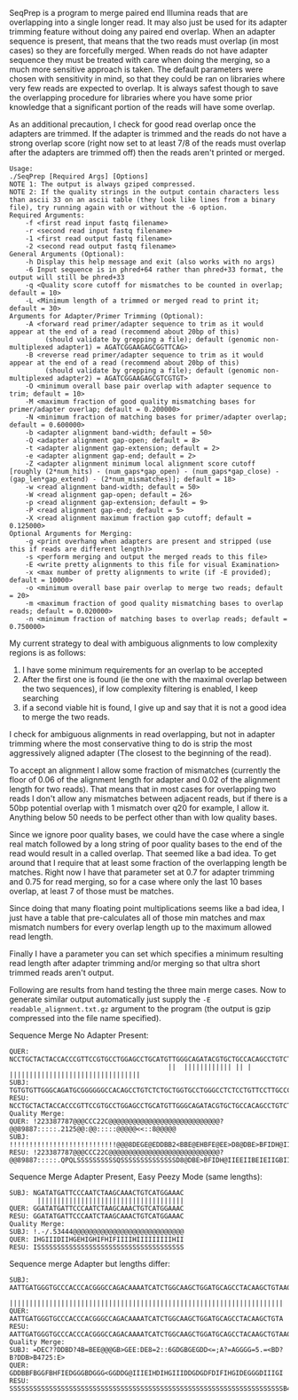 SeqPrep is a program to merge paired end Illumina reads that are overlapping into a single longer read. It may also just be used for its adapter trimming feature without doing any paired end overlap. When an adapter sequence is present, that means that the two reads must overlap (in most cases) so they are forcefully merged. When reads do not have adapter sequence they must be treated with care when doing the merging, so a much more sensitive approach is taken. The default parameters were chosen with sensitivity in mind, so that they could be ran on libraries where very few reads are expected to overlap. It is always safest though to save the overlapping procedure for libraries where you have some prior knowledge that a significant portion of the reads will have some overlap. 

As an additional precaution, I check for good read overlap once the adapters are trimmed. If the adapter is trimmed and the reads do not have a strong overlap score (right now set to at least 7/8 of the reads must overlap after the adapters are trimmed off) then the reads aren't printed or merged.

    Usage:
    ./SeqPrep [Required Args] [Options]
    NOTE 1: The output is always gziped compressed.
    NOTE 2: If the quality strings in the output contain characters less than ascii 33 on an ascii table (they look like lines from a binary file), try running again with or without the -6 option.
    Required Arguments:
    	-f <first read input fastq filename>
    	-r <second read input fastq filename>
    	-1 <first read output fastq filename>
    	-2 <second read output fastq filename>
    General Arguments (Optional):
    	-h Display this help message and exit (also works with no args) 
    	-6 Input sequence is in phred+64 rather than phred+33 format, the output will still be phred+33 
    	-q <Quality score cutoff for mismatches to be counted in overlap; default = 10>
    	-L <Minimum length of a trimmed or merged read to print it; default = 30>
    Arguments for Adapter/Primer Trimming (Optional):
    	-A <forward read primer/adapter sequence to trim as it would appear at the end of a read (recommend about 20bp of this)
    		 (should validate by grepping a file); default (genomic non-multiplexed adapter1) = AGATCGGAAGAGCGGTTCAG>
    	-B <reverse read primer/adapter sequence to trim as it would appear at the end of a read (recommend about 20bp of this)
    		 (should validate by grepping a file); default (genomic non-multiplexed adapter2) = AGATCGGAAGAGCGTCGTGT>
    	-O <minimum overall base pair overlap with adapter sequence to trim; default = 10>
    	-M <maximum fraction of good quality mismatching bases for primer/adapter overlap; default = 0.200000>
    	-N <minimum fraction of matching bases for primer/adapter overlap; default = 0.600000>
    	-b <adapter alignment band-width; default = 50>
    	-Q <adapter alignment gap-open; default = 8>
    	-t <adapter alignment gap-extension; default = 2>
    	-e <adapter alignment gap-end; default = 2>
    	-Z <adapter alignment minimum local alignment score cutoff [roughly (2*num_hits) - (num_gaps*gap_open) - (num_gaps*gap_close) - (gap_len*gap_extend) - (2*num_mismatches)]; default = 18>
    	-w <read alignment band-width; default = 50>
    	-W <read alignment gap-open; default = 26>
    	-p <read alignment gap-extension; default = 9>
    	-P <read alignment gap-end; default = 5>
    	-X <read alignment maximum fraction gap cutoff; default = 0.125000>
    Optional Arguments for Merging:
    	-g <print overhang when adapters are present and stripped (use this if reads are different length)>
    	-s <perform merging and output the merged reads to this file>
    	-E <write pretty alignments to this file for visual Examination>
    	-x <max number of pretty alignments to write (if -E provided); default = 10000>
    	-o <minimum overall base pair overlap to merge two reads; default = 20>
    	-m <maximum fraction of good quality mismatching bases to overlap reads; default = 0.020000>
    	-n <minimum fraction of matching bases to overlap reads; default = 0.750000>
    

My current strategy to deal with ambiguous alignments to low complexity regions is as follows:

1. I have some minimum requirements for an overlap to be accepted
2. After the first one is found (ie the one with the maximal overlap between the two sequences), if low complexity filtering is enabled, I keep searching
3. if a second viable hit is found, I give up and say that it is not a good idea to merge the two reads.

I check for ambiguous alignments in read overlapping, but not in adapter trimming where the most conservative thing to do is strip the most aggressively aligned adapter (The closest to the beginning of the read).

To accept an alignment I allow some fraction of mismatches (currently the floor of 0.06 of the alignment length for adapter and 0.02 of the alignment length for two reads). That means that in most cases for overlapping two reads I don't allow any mismatches between adjacent reads, but if there is a 50bp potential overlap with 1 mismatch over q20 for example, I allow it. Anything below 50 needs to be perfect other than with low quality bases.

Since we ignore poor quality bases, we could have the case where a single real match followed by a long string of poor quality bases to the end of the read would result in a called overlap. That seemed like a bad idea. To get around that I require that at least some fraction of the overlapping length be matches. Right now I have that parameter set at 0.7 for adapter trimming and 0.75 for read merging, so for a case where only the last 10 bases overlap, at least 7 of those must be matches. 

Since doing that many floating point multiplications seems like a bad idea, I just have a table that pre-calculates all of those min matches and max mismatch numbers for every overlap length up to the maximum allowed read length.

Finally I have a parameter you can set which specifies a minimum resulting read length after adapter trimming and/or merging so that ultra short trimmed reads aren't output.

Following are results from hand testing the three main merge cases. Now to generate similar output automatically just supply the `-E readable_alignment.txt.gz` argument to the program (the output is gzip compressed into the file name specified).


Sequence Merge No Adapter Present:

    QUER: NCCTGCTACTACCACCCGTTCCGTGCCTGGAGCCTGCATGTTGGGCAGATACGTGCTGCCACAGCCTGTCTCTGCTGGTGCCTGGGCCTC
                                            ||  |||||||||||| || |  |||||||||||||||||||||||||||||||||
    SUBJ:                                   TGTGTGTTGGGCAGATGCGGGGGGCCACAGCCTGTCTCTGCTGGTGCCTGGGCCTCTCCTGTTCCTTGCCCACGTCTCCGTCTCCTGTTG
    RESU: NCCTGCTACTACCACCCGTTCCGTGCCTGGAGCCTGCATGTTGGGCAGATACGTGCTGCCACAGCCTGTCTCTGCTGGTGCCTGGGCCTCTCCTGTTCCTTGCCCACGTCTCCGTCTCCTGTTG
    Quality Merge:
    QUER: !223387787@@@CCC22C@@@@@@@@@@@@@@@@@@@@@@@@@@@@?@@89887:::::.2125@@:@@:::::@@@@@<<::8@@@@@
    SUBJ:                                   !!!!!!!!!!!!!!!!!!!!!!!!!!!@@@8DEGE@EDDBB2<BBE@EHBFE@EE>D8@DBE>BFIDH@IIEEIIBEIEIIGBIIGIFII
    RESU: !223387787@@@CCC22C@@@@@@@@@@@@@@@@@@@@@@@@@@@@?@@89887:::::.QPQLSSSSSSSSSSQSSSSSSSSSSSSSSD8@DBE>BFIDH@IIEEIIBEIEIIGBIIGIFII


Sequence Merge Adapter Present, Easy Peezy Mode (same lengths):

    SUBJ: NGATATGATTCCCAATCTAAGCAAACTGTCATGGAAAC
           |||||||||||||||||||||||||||||||||||||
    QUER: GGATATGATTCCCAATCTAAGCAAACTGTCATGGAAAC
    RESU: GGATATGATTCCCAATCTAAGCAAACTGTCATGGAAAC
    Quality Merge:
    SUBJ: !.-/.53444@@@@@@@@@@@@@@@@@@@@@@@@@@@@
    QUER: IHGIIIDIIHGEHIGHIFHIFIIIIHIIIIIIIIIHII
    RESU: ISSSSSSSSSSSSSSSSSSSSSSSSSSSSSSSSSSSSS


Sequence merge Adapter but lengths differ:

    SUBJ: AATTGATGGGTGCCCACCCACGGGCCAGACAAAATCATCTGGCAAGCTGGATGCAGCCTACAAGCTGTAAGATTGGA
          |||||||||||||||||||||||||||||||||||||||||||||||||||||||||||||||||||||
    QUER: AATTGATGGGTGCCCACCCACGGGCCAGACAAAATCATCTGGCAAGCTGGATGCAGCCTACAAGCTGTA
    RESU: AATTGATGGGTGCCCACCCACGGGCCAGACAAAATCATCTGGCAAGCTGGATGCAGCCTACAAGCTGTAAGATTGGA
    Quality Merge:
    SUBJ: =DEC??DDBD?4B=BEE@@@GB>GEE:DE8=2::6GDGBGEGDD<=;A?=AGGGG=5.=<BD?B?DDB>B4725:E>
    QUER: GDDBBFBGGFBHFIEDGGGBDGGG<GGDDG@IIIEIHDIHGIIIDDGDGDFDIFIHGIDEGGGDIIIGI
    RESU: SSSSSSSSSSSSSSSSSSSSSSSSSSSSSSSSSSSSSSSSSSSSSSSSSSSSSSSSSSSSSSSSSSSSSB4725:E>

